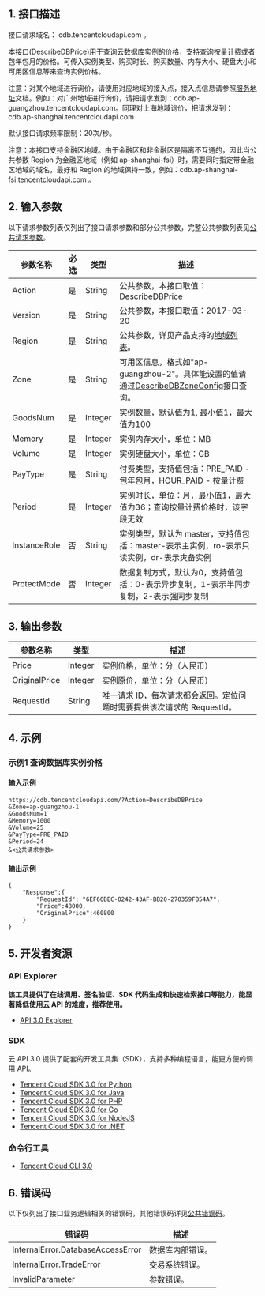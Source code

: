 ## 1. 接口描述

接口请求域名： cdb.tencentcloudapi.com 。

本接口(DescribeDBPrice)用于查询云数据库实例的价格，支持查询按量计费或者包年包月的价格。可传入实例类型、购买时长、购买数量、内存大小、硬盘大小和可用区信息等来查询实例价格。

注意：对某个地域进行询价，请使用对应地域的接入点，接入点信息请参照<a href="https://cloud.tencent.com/document/api/236/15832">服务地址</a>文档。例如：对广州地域进行询价，请把请求发到：cdb.ap-guangzhou.tencentcloudapi.com。同理对上海地域询价，把请求发到：cdb.ap-shanghai.tencentcloudapi.com

默认接口请求频率限制：20次/秒。

注意：本接口支持金融区地域。由于金融区和非金融区是隔离不互通的，因此当公共参数 Region 为金融区地域（例如 ap-shanghai-fsi）时，需要同时指定带金融区地域的域名，最好和 Region 的地域保持一致，例如：cdb.ap-shanghai-fsi.tencentcloudapi.com 。



## 2. 输入参数

以下请求参数列表仅列出了接口请求参数和部分公共参数，完整公共参数列表见[公共请求参数](/document/api/236/15833)。

| 参数名称 | 必选 | 类型 | 描述 |
|---------|---------|---------|---------|
| Action | 是 | String | 公共参数，本接口取值：DescribeDBPrice |
| Version | 是 | String | 公共参数，本接口取值：2017-03-20 |
| Region | 是 | String | 公共参数，详见产品支持的[地域列表](/document/api/236/15833#.E5.9C.B0.E5.9F.9F.E5.88.97.E8.A1.A8)。 |
| Zone | 是 | String | 可用区信息，格式如"ap-guangzhou-2"。具体能设置的值请通过<a href="https://cloud.tencent.com/document/api/236/17229">DescribeDBZoneConfig</a>接口查询。 |
| GoodsNum | 是 | Integer | 实例数量，默认值为1, 最小值1，最大值为100 |
| Memory | 是 | Integer | 实例内存大小，单位：MB |
| Volume | 是 | Integer | 实例硬盘大小，单位：GB |
| PayType | 是 | String | 付费类型，支持值包括：PRE_PAID - 包年包月，HOUR_PAID - 按量计费 |
| Period | 是 | Integer | 实例时长，单位：月，最小值1，最大值为36；查询按量计费价格时，该字段无效 |
| InstanceRole | 否 | String | 实例类型，默认为 master，支持值包括：master-表示主实例，ro-表示只读实例，dr-表示灾备实例 |
| ProtectMode | 否 | Integer | 数据复制方式，默认为0，支持值包括：0-表示异步复制，1-表示半同步复制，2-表示强同步复制 |

## 3. 输出参数

| 参数名称 | 类型 | 描述 |
|---------|---------|---------|
| Price | Integer | 实例价格，单位：分（人民币）|
| OriginalPrice | Integer | 实例原价，单位：分（人民币）|
| RequestId | String | 唯一请求 ID，每次请求都会返回。定位问题时需要提供该次请求的 RequestId。|

## 4. 示例

### 示例1 查询数据库实例价格

#### 输入示例

```
https://cdb.tencentcloudapi.com/?Action=DescribeDBPrice
&Zone=ap-guangzhou-1
&GoodsNum=1
&Memory=1000
&Volume=25
&PayType=PRE_PAID
&Period=24
&<公共请求参数>
```

#### 输出示例

```
{
    "Response":{
        "RequestId": "6EF60BEC-0242-43AF-BB20-270359FB54A7",
        "Price":48000,
        "OriginalPrice":460800
    }
}
```


## 5. 开发者资源

### API Explorer

**该工具提供了在线调用、签名验证、SDK 代码生成和快速检索接口等能力，能显著降低使用云 API 的难度，推荐使用。**

* [API 3.0 Explorer](https://console.cloud.tencent.com/api/explorer?Product=cdb&Version=2017-03-20&Action=DescribeDBPrice)

### SDK

云 API 3.0 提供了配套的开发工具集（SDK），支持多种编程语言，能更方便的调用 API。

* [Tencent Cloud SDK 3.0 for Python](https://github.com/TencentCloud/tencentcloud-sdk-python)
* [Tencent Cloud SDK 3.0 for Java](https://github.com/TencentCloud/tencentcloud-sdk-java)
* [Tencent Cloud SDK 3.0 for PHP](https://github.com/TencentCloud/tencentcloud-sdk-php)
* [Tencent Cloud SDK 3.0 for Go](https://github.com/TencentCloud/tencentcloud-sdk-go)
* [Tencent Cloud SDK 3.0 for NodeJS](https://github.com/TencentCloud/tencentcloud-sdk-nodejs)
* [Tencent Cloud SDK 3.0 for .NET](https://github.com/TencentCloud/tencentcloud-sdk-dotnet)

### 命令行工具

* [Tencent Cloud CLI 3.0](https://cloud.tencent.com/document/product/440/6176)

## 6. 错误码

以下仅列出了接口业务逻辑相关的错误码，其他错误码详见[公共错误码](/document/api/236/15835#.E5.85.AC.E5.85.B1.E9.94.99.E8.AF.AF.E7.A0.81)。

| 错误码 | 描述 |
|---------|---------|
| InternalError.DatabaseAccessError | 数据库内部错误。 |
| InternalError.TradeError | 交易系统错误。 |
| InvalidParameter | 参数错误。 |
